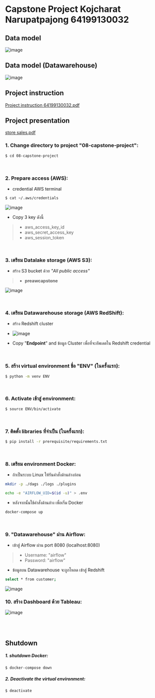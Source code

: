 # Capstone Project Kojcharat Narupatpajong 64199130032

## Data model 
![image](https://user-images.githubusercontent.com/111840507/208472009-2328bcae-0a24-4740-82dc-4ccac958f187.png)
<br>

## Data model (Datawarehouse)
![image](https://user-images.githubusercontent.com/111840507/208472125-464ef7e9-ca55-43f3-bcbd-39576ffb3547.png)
<br>

## Project instruction

[Project instruction 64199130032.pdf](https://github.com/Ppkojcha/swu-ds525/files/10270046/Project.instruction.64199130032.pdf)
<br>

## Project presentation
[store sales.pdf](https://github.com/Ppkojcha/swu-ds525/files/10270023/store.sales.pdf)
<br>
### 1. Change directory to project **"08-capstone-project"**:
```sh
$ cd 08-capstone-project
```
<br>

### 2. Prepare access (AWS):
- credential AWS terminal
```sh
$ cat ~/.aws/credentials
```
![image](https://user-images.githubusercontent.com/111840507/208474090-342073eb-acc9-4bd9-857f-fc29ebe2205f.png)

- Copy 3 key ดังนี้ <br>

> - aws_access_key_id
> - aws_secret_access_key
> - aws_session_token

<br>

### 3. เตรียม Datalake storage (AWS S3):
- สร้าง S3 bucket ด้วย *"All public access"*
> - **preawcapstone**

![image](https://user-images.githubusercontent.com/111840507/208476326-dc5bb3ae-ef89-430c-adff-b03e2c417aa8.png)

<br>

### 4. เตรียม Datawarehouse storage (AWS RedShift):
- สร้าง Redshift cluster 

- ![image](https://user-images.githubusercontent.com/111840507/208477331-5aefa8a4-65f2-455d-8e81-bc7ebe733c3e.png)

- Copy "**Endpoint**" and ข้อมูล Cluster  เพื่อที่จะอัพเดตใน Redshift credential



<br>

### 5. สร้าง virtual environment ชื่อ **"ENV"** (ในครั้งแรก):
```sh
$ python -m venv ENV
```
<br>

### 6. Activate เข้าสู่ environment:
```sh
$ source ENV/bin/activate
```
<br>

### 7. ติดตั้ง libraries ที่จำเป็น (ในครั้งแรก):
```sh
$ pip install -r prerequisite/requirements.txt
```
<br>

### 8. เตรียม environment Docker:
- ถ้าเป็นระบบ Linux  ให้รันคำสั่งด้านล่างก่อน 

```sh
mkdir -p ./dags ./logs ./plugins
```
```sh
echo -e "AIRFLOW_UID=$(id -u)" > .env
```

- หลังจากนั้นใช้คำสั่งด้านล่าง เพื่อเริ่ม  Docker

```sh
docker-compose up
```
<br>

### 9. **"Datawarehouse"** ผ่าน Airflow:
- เข้าสู่ Airflow ผ่าน port 8080 (localhost:8080) 
> - Username: "airflow"<br>
> - Password: "airflow"<br>

- ข้อมูลบน Datawarehouse จะถูกโหลด เข้าสู่  Redshift 
```sh
select * from customer;
```
![image](https://user-images.githubusercontent.com/111840507/208483226-fb4dbcd0-e6de-4f5d-a10c-00e3376fb7e3.png)
<br>

### 10. สร้าง Dashboard ด้วย Tableau:

![image](https://user-images.githubusercontent.com/111840507/208483805-2bf94c71-d30b-4197-8387-5989a5ffe041.png)

<br>

<br>

## Shutdown 
##### 1. shutdown Docker:
```sh
$ docker-compose down
```

##### 2. Deactivate the virtual environment:
```sh
$ deactivate
```
